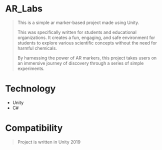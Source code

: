 # AR_Labs
>This is a simple ar marker-based project made using Unity.
>
>This was specifically written for students and educational organizations. It creates a fun, engaging, and safe environment for students to explore various scientific concepts without the need for harmful chemicals.
>
>By harnessing the power of AR markers, this project takes users on an immersive journey of discovery through a series of simple experiments.

# Technology
- Unity
- C#

# Compatibility
>Project is written in Unity 2019
  
